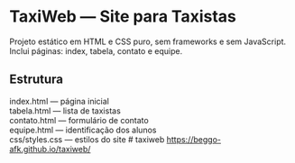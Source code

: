 # TaxiWeb — Site para Taxistas

Projeto estático em HTML e CSS puro, sem frameworks e sem JavaScript.
Inclui páginas: index, tabela, contato e equipe.

## Estrutura

index.html — página inicial  
tabela.html — lista de taxistas  
contato.html — formulário de contato  
equipe.html — identificação dos alunos  
css/styles.css — estilos do site
#   t a x i w e b 
 
  https://beggo-afk.github.io/taxiweb/
